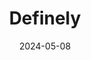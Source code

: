 ---  
layout: startup_page  
title: "Definely"  
id: "definely.com"  
permalink: "/definelydefinely.com05082024/"  
website: "https://www.definely.com/"  
funding_round: "Series A"  
funding_amount: "$7M"  
investors: "Octopus Ventures, Cornerstone VC, Zrosk Investment Ltd, Claire Hughes Johnson, Comron Sattari, Ajay Patel, Babatunde Soyoye"  
about: "Definely is a legaltech company that offers software to simplify the process of reading, editing, and understanding legal documents. Its subscription-based platform assists lawyers at all pre-execution stages of the contract lifecycle, helping them draft, proofread, and comprehend legal documents efficiently. The software integrates with Microsoft Word and is used by major law firms and corporations globally."  
markets: "Legaltech, AI, SaaS, Software"  
hq: "London, England, United Kingdom"  
founded_year: "2017"  
linkedin: "https://www.linkedin.com/company/definely"  
twitter: "https://twitter.com/trydefinely"  
instagram: ""  
facebook: ""  
crunchbase: "https://www.crunchbase.com/organization/definely"  
pitchbook: "https://pitchbook.com/profiles/company/439393-96"  

date_display: "08-May-2024"  
date: "2024-05-08"

# SEO Optimization  
meta_title: "Definely - Series A Funding ($7M)"  
meta_description: "Definely, Definely is a legaltech company that offers software to simplify the process of reading, editing, and understanding legal documents. Its subscription-..."  
meta_keywords: "Definely, Legaltech, AI, SaaS, Software, Series A funding"  
canonical_url: "https://startup.projectstartups.com/definelydefinely.com05082024/"  
---